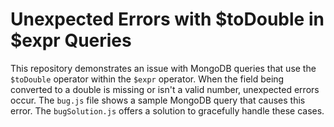 # Unexpected Errors with $toDouble in $expr Queries

This repository demonstrates an issue with MongoDB queries that use the `$toDouble` operator within the `$expr` operator.  When the field being converted to a double is missing or isn't a valid number, unexpected errors occur. 
The `bug.js` file shows a sample MongoDB query that causes this error. The `bugSolution.js` offers a solution to gracefully handle these cases.
